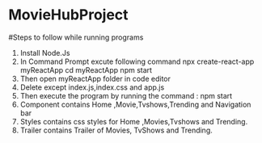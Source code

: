 # MovieHubProject

#Steps to follow while running programs
1. Install Node.Js
2. In Command Prompt excute following command
  npx create-react-app myReactApp
  cd myReactApp
  npm start
3. Then open myReactApp folder in code editor
4. Delete except index.js,index.css and app.js
5. Then execute the program by running the command : npm start
6. Component contains Home ,Movie,Tvshows,Trending and Navigation bar
7. Styles contains css styles for Home ,Movies,Tvshows and Trending.
8. Trailer contains Trailer of Movies, TvShows and Trending.
